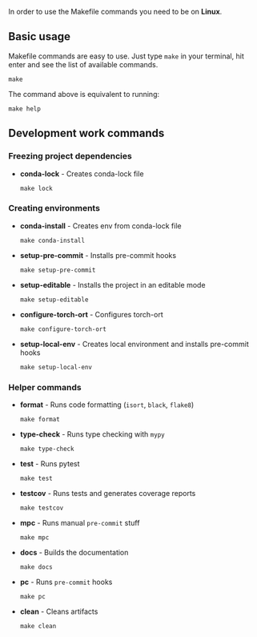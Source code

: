 In order to use the Makefile commands you need to be on **Linux**.

## Basic usage

Makefile commands are easy to use. Just type `make` in your terminal, hit enter and see the list of available commands.

```shell
make
```

The command above is equivalent to running:

```shell
make help
```

## Development work commands

### Freezing project dependencies

* **conda-lock** - Creates conda-lock file

    ```shell
    make lock
    ```

### Creating environments

* **conda-install** - Creates env from conda-lock file

    ```shell
    make conda-install
    ```

* **setup-pre-commit** - Installs pre-commit hooks

    ```shell
    make setup-pre-commit
    ```

* **setup-editable** - Installs the project in an editable mode

    ```shell
    make setup-editable
    ```

* **configure-torch-ort** - Configures torch-ort

    ```shell
    make configure-torch-ort
    ```

* **setup-local-env** - Creates local environment and installs pre-commit hooks

    ```shell
    make setup-local-env
    ```

### Helper commands

* **format** - Runs code formatting (`isort`, `black`, `flake8`)

    ```shell
    make format
    ```

* **type-check** - Runs type checking with `mypy`

    ```shell
    make type-check
    ```

* **test** - Runs pytest

    ```shell
    make test
    ```

* **testcov** - Runs tests and generates coverage reports

    ```shell
    make testcov
    ```

* **mpc** - Runs manual `pre-commit` stuff

    ```shell
    make mpc
    ```

* **docs** - Builds the documentation

    ```shell
    make docs
    ```

* **pc** - Runs `pre-commit` hooks

    ```shell
    make pc
    ```

* **clean** - Cleans artifacts

    ```shell
    make clean
    ```
